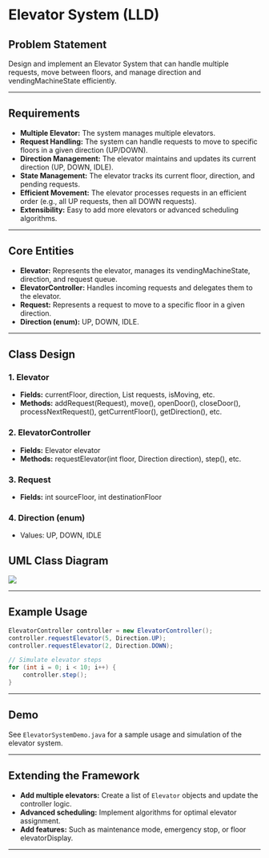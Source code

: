 # Elevator System (LLD)

## Problem Statement

Design and implement an Elevator System that can handle multiple requests, move between floors, and manage direction and vendingMachineState efficiently.

---

## Requirements

- **Multiple Elevator:** The system manages multiple elevators.
- **Request Handling:** The system can handle requests to move to specific floors in a given direction (UP/DOWN).
- **Direction Management:** The elevator maintains and updates its current direction (UP, DOWN, IDLE).
- **State Management:** The elevator tracks its current floor, direction, and pending requests.
- **Efficient Movement:** The elevator processes requests in an efficient order (e.g., all UP requests, then all DOWN requests).
- **Extensibility:** Easy to add more elevators or advanced scheduling algorithms.

---

## Core Entities

- **Elevator:** Represents the elevator, manages its vendingMachineState, direction, and request queue.
- **ElevatorController:** Handles incoming requests and delegates them to the elevator.
- **Request:** Represents a request to move to a specific floor in a given direction.
- **Direction (enum):** UP, DOWN, IDLE.

---

## Class Design

### 1. Elevator
- **Fields:** currentFloor, direction, List<Request> requests, isMoving, etc.
- **Methods:** addRequest(Request), move(), openDoor(), closeDoor(), processNextRequest(), getCurrentFloor(), getDirection(), etc.

### 2. ElevatorController
- **Fields:** Elevator elevator
- **Methods:** requestElevator(int floor, Direction direction), step(), etc.

### 3. Request
- **Fields:** int sourceFloor, int destinationFloor

### 4. Direction (enum)
- Values: UP, DOWN, IDLE

## UML Class Diagram

![](../../../../uml-diagrams/class-diagrams/elevatorsystem-class-diagram.png)

---

## Example Usage

```java
ElevatorController controller = new ElevatorController();
controller.requestElevator(5, Direction.UP);
controller.requestElevator(2, Direction.DOWN);

// Simulate elevator steps
for (int i = 0; i < 10; i++) {
    controller.step();
}
```

---

## Demo

See `ElevatorSystemDemo.java` for a sample usage and simulation of the elevator system.

---

## Extending the Framework

- **Add multiple elevators:** Create a list of `Elevator` objects and update the controller logic.
- **Advanced scheduling:** Implement algorithms for optimal elevator assignment.
- **Add features:** Such as maintenance mode, emergency stop, or floor elevatorDisplay.

---
